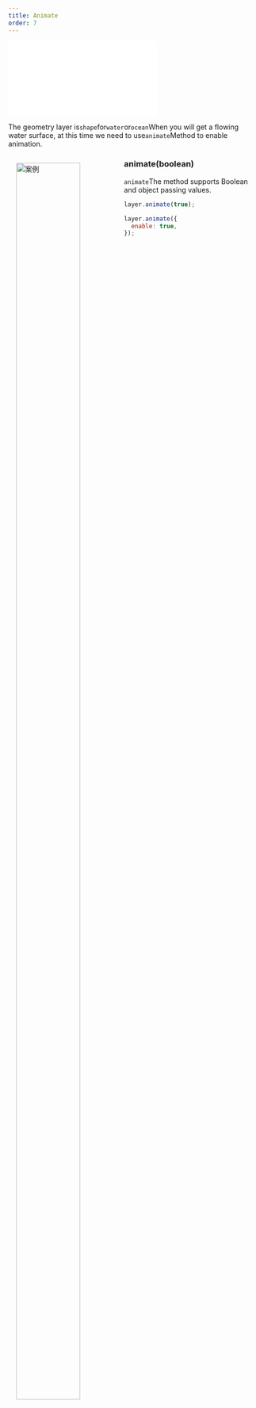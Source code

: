 ```yaml
---
title: Animate
order: 7
---
```


<embed src="@/docs/api/common/style.md"></embed>

The geometry layer is`shape`for`water`or`ocean`When you will get a flowing water surface, at this time we need to use`animate`Method to enable animation.

<div>
  <div style="width:40%;float:left; margin: 16px;">
    <img  width="80%" alt="案例" src='https://gw.alipayobjects.com/mdn/rms_816329/afts/img/A*BiawTbtX-CYAAAAAAAAAAAAAARQnAQ'>
  </div>
</div>

### animate(boolean)

`animate`The method supports Boolean and object passing values.

```javascript
layer.animate(true);

layer.animate({
  enable: true,
});
```
